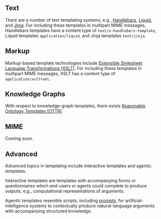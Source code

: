 ## Text

There are a number of text templating systems, e.g., [Handlebars](https://handlebarsjs.com/), [Liquid](https://liquidjs.com/), and [Jinja](https://jinja.palletsprojects.com/en/stable/). For including these templates in multipart MIME messages, Handlebars templates have a content type of `text/x-handlebars-template`, Liquid templates `application/liquid`, and Jinja templates `text/jinja`.

## Markup

Markup-based template technologies include [Extensible Stylesheet Language Transformations (XSLT)](https://en.wikipedia.org/wiki/XSLT). For including these templates in multipart MIME messages, XSLT has a content type of `application/xslt+xml`.

## Knowledge Graphs

With respect to knowledge-graph templates, there exists [Reasonable Ontology Templates (OTTR)](https://www.ottr.xyz/).

## MIME

Coming soon.

## Advanced

Advanced topics in templating include interactive templates and agentic templates.

Interactive templates are templates with accompanying forms or questionnaires which end-users or agents could complete to produce outputs, e.g., computational representations of arguments.

Agentic templates resemble scripts, including [prompts](https://en.wikipedia.org/wiki/Prompt_engineering), for artificial-intelligence systems to contextually produce natural-language arguments with accompanying structured knowledge.

